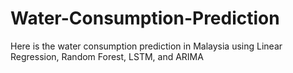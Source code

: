 # Water-Consumption-Prediction

Here is the water consumption prediction in Malaysia using Linear Regression, Random Forest, LSTM, and ARIMA
